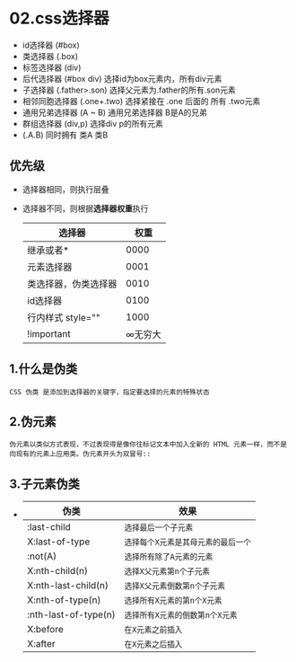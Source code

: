 # 02.css选择器

- id选择器 (#box)
- 类选择器 (.box)
- 标签选择器 (div)
- 后代选择器 (#box div)  选择id为box元素内，所有div元素
- 子选择器 (.father>.son) 选择父元素为.father的所有.son元素
- 相邻同胞选择器 (.one+.two) 选择紧接在 .one 后面的 所有 .two元素
- 通用兄弟选择器 (A ~ B)	通用兄弟选择器 B是A的兄弟
- 群组选择器 (div,p)  选择div p的所有元素
- (.A.B) 同时拥有 类A 类B

## 优先级
  - 选择器相同，则执行层叠
  - 选择器不同，则根据**选择器权重**执行
    
    |选择器|权重|
    |-----|-----|
    |继承或者*|0000|
    |元素选择器|0001|
    |类选择器，伪类选择器|0010|
    |id选择器|0100|
    |行内样式 style=""|1000|
    |!important|∞无穷大|

## 1.什么是伪类
`CSS 伪类 是添加到选择器的关键字，指定要选择的元素的特殊状态`
## 2.伪元素
`伪元素以类似方式表现，不过表现得是像你往标记文本中加入全新的 HTML 元素一样，而不是向现有的元素上应用类。伪元素开头为双冒号::`
## 3.子元素伪类
- 
  |伪类|效果|
  |-----|-----|
  |:last-child|`选择最后一个子元素`|
  |X:last-of-type|`选择每个X元素是其母元素的最后一个`|
  |:not(A)|`选择所有除了A元素的元素`|
  |X:nth-child(n)|`选择X父元素第n个子元素`|
  |X:nth-last-child(n)|`选择X父元素倒数第n个子元素`|
  |X:nth-of-type(n)|`选择所有X元素的第n个X元素`|
  |:nth-last-of-type(n)|`选择所有X元素的倒数第n个X元素`|
  |X:before|`在X元素之前插入`|
  |X:after|`在X元素之后插入`|
